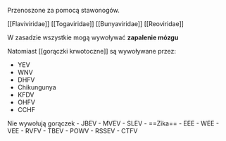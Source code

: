 Przenoszone za pomocą stawonogów.

[[Flaviviridae]]
[[Togaviridae]]
[[Bunyaviridae]]
[[Reoviridae]]

W zasadzie wszystkie mogą wywoływać **zapalenie mózgu**

Natomiast [[gorączki krwotoczne]] są wywoływane przez:
- YEV
- WNV
- DHFV
- Chikungunya
- KFDV
- OHFV
- CCHF

Nie wywołują gorączek
	- JBEV
	- MVEV
	- SLEV
	- ==Zika==
	- EEE
	- WEE
	- VEE
	- RVFV
	- TBEV
	- POWV
	- RSSEV
	- CTFV